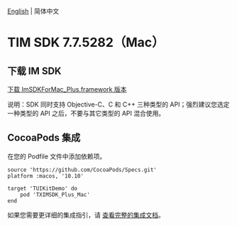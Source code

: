[English](./README.md) | 简体中文

# TIM SDK 7.7.5282（Mac）

## 下载 IM SDK

[下载 ImSDKForMac_Plus.framework 版本](https://im.sdk.qcloud.com/download/plus/7.7.5282/ImSDKForMac_Plus_7.7.5282.framework.zip)

说明：SDK 同时支持 Objective-C、C 和 C++ 三种类型的 API；强烈建议您选定一种类型的 API 之后，不要与其它类型的 API 混合使用。

## CocoaPods 集成
在您的 Podfile 文件中添加依赖项。
```
source 'https://github.com/CocoaPods/Specs.git'
platform :macos, '10.10'

target 'TUIKitDemo' do
    pod 'TXIMSDK_Plus_Mac'
end
```

如果您需要更详细的集成指引，请 [查看完整的集成文档](https://cloud.tencent.com/document/product/269/75288)。
